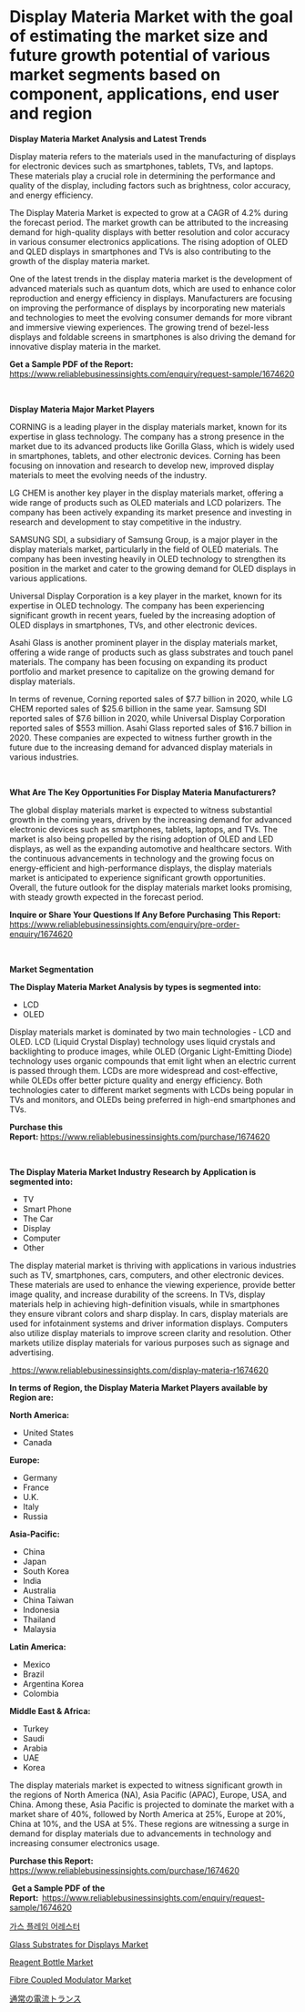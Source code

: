 <p><h1>Display Materia Market with the goal of estimating the market size and future growth potential of various market segments based on component, applications, end user and region</h1></p><p><strong>Display Materia Market Analysis and Latest Trends</strong></p>
<p><p>Display materia refers to the materials used in the manufacturing of displays for electronic devices such as smartphones, tablets, TVs, and laptops. These materials play a crucial role in determining the performance and quality of the display, including factors such as brightness, color accuracy, and energy efficiency.</p><p>The Display Materia Market is expected to grow at a CAGR of 4.2% during the forecast period. The market growth can be attributed to the increasing demand for high-quality displays with better resolution and color accuracy in various consumer electronics applications. The rising adoption of OLED and QLED displays in smartphones and TVs is also contributing to the growth of the display materia market.</p><p>One of the latest trends in the display materia market is the development of advanced materials such as quantum dots, which are used to enhance color reproduction and energy efficiency in displays. Manufacturers are focusing on improving the performance of displays by incorporating new materials and technologies to meet the evolving consumer demands for more vibrant and immersive viewing experiences. The growing trend of bezel-less displays and foldable screens in smartphones is also driving the demand for innovative display materia in the market.</p></p>
<p><strong>Get a Sample PDF of the Report:&nbsp;</strong> <a href="https://www.reliablebusinessinsights.com/enquiry/request-sample/1674620">https://www.reliablebusinessinsights.com/enquiry/request-sample/1674620</a></p>
<p>&nbsp;</p>
<p><strong>Display Materia Major Market Players</strong></p>
<p><p>CORNING is a leading player in the display materials market, known for its expertise in glass technology. The company has a strong presence in the market due to its advanced products like Gorilla Glass, which is widely used in smartphones, tablets, and other electronic devices. Corning has been focusing on innovation and research to develop new, improved display materials to meet the evolving needs of the industry.</p><p>LG CHEM is another key player in the display materials market, offering a wide range of products such as OLED materials and LCD polarizers. The company has been actively expanding its market presence and investing in research and development to stay competitive in the industry.</p><p>SAMSUNG SDI, a subsidiary of Samsung Group, is a major player in the display materials market, particularly in the field of OLED materials. The company has been investing heavily in OLED technology to strengthen its position in the market and cater to the growing demand for OLED displays in various applications.</p><p>Universal Display Corporation is a key player in the market, known for its expertise in OLED technology. The company has been experiencing significant growth in recent years, fueled by the increasing adoption of OLED displays in smartphones, TVs, and other electronic devices.</p><p>Asahi Glass is another prominent player in the display materials market, offering a wide range of products such as glass substrates and touch panel materials. The company has been focusing on expanding its product portfolio and market presence to capitalize on the growing demand for display materials.</p><p>In terms of revenue, Corning reported sales of $7.7 billion in 2020, while LG CHEM reported sales of $25.6 billion in the same year. Samsung SDI reported sales of $7.6 billion in 2020, while Universal Display Corporation reported sales of $553 million. Asahi Glass reported sales of $16.7 billion in 2020. These companies are expected to witness further growth in the future due to the increasing demand for advanced display materials in various industries.</p></p>
<p>&nbsp;</p>
<p><strong>What Are The Key Opportunities For Display Materia Manufacturers?</strong></p>
<p><p>The global display materials market is expected to witness substantial growth in the coming years, driven by the increasing demand for advanced electronic devices such as smartphones, tablets, laptops, and TVs. The market is also being propelled by the rising adoption of OLED and LED displays, as well as the expanding automotive and healthcare sectors. With the continuous advancements in technology and the growing focus on energy-efficient and high-performance displays, the display materials market is anticipated to experience significant growth opportunities. Overall, the future outlook for the display materials market looks promising, with steady growth expected in the forecast period.</p></p>
<p><strong>Inquire or Share Your Questions If Any Before Purchasing This Report:</strong> <a href="https://www.reliablebusinessinsights.com/enquiry/pre-order-enquiry/1674620">https://www.reliablebusinessinsights.com/enquiry/pre-order-enquiry/1674620</a></p>
<p>&nbsp;</p>
<p><strong>Market Segmentation</strong></p>
<p><strong>The Display Materia Market Analysis by types is segmented into:</strong></p>
<p><ul><li>LCD</li><li>OLED</li></ul></p>
<p><p>Display materials market is dominated by two main technologies - LCD and OLED. LCD (Liquid Crystal Display) technology uses liquid crystals and backlighting to produce images, while OLED (Organic Light-Emitting Diode) technology uses organic compounds that emit light when an electric current is passed through them. LCDs are more widespread and cost-effective, while OLEDs offer better picture quality and energy efficiency. Both technologies cater to different market segments with LCDs being popular in TVs and monitors, and OLEDs being preferred in high-end smartphones and TVs.</p></p>
<p><strong>Purchase this Report:&nbsp;</strong><a href="https://www.reliablebusinessinsights.com/purchase/1674620">https://www.reliablebusinessinsights.com/purchase/1674620</a></p>
<p>&nbsp;</p>
<p><strong>The Display Materia Market Industry Research by Application is segmented into:</strong></p>
<p><ul><li>TV</li><li>Smart Phone</li><li>The Car</li><li>Display</li><li>Computer</li><li>Other</li></ul></p>
<p><p>The display material market is thriving with applications in various industries such as TV, smartphones, cars, computers, and other electronic devices. These materials are used to enhance the viewing experience, provide better image quality, and increase durability of the screens. In TVs, display materials help in achieving high-definition visuals, while in smartphones they ensure vibrant colors and sharp display. In cars, display materials are used for infotainment systems and driver information displays. Computers also utilize display materials to improve screen clarity and resolution. Other markets utilize display materials for various purposes such as signage and advertising.</p></p>
<p><a href="https://www.reliablebusinessinsights.com/display-materia-r1674620">&nbsp;https://www.reliablebusinessinsights.com/display-materia-r1674620</a></p>
<p><strong>In terms of Region, the Display Materia Market Players available by Region are:</strong></p>
<p>
    <p> <strong> North America: </strong>
        <ul>
            <li>United States</li>
            <li>Canada</li>
        </ul>
        </p> 
    <p> <strong> Europe: </strong>
        <ul>
            <li>Germany</li>
            <li>France</li>
            <li>U.K.</li>
            <li>Italy</li>
            <li>Russia</li>
        </ul>
        </p> 
    <p> <strong> Asia-Pacific: </strong>
        <ul>
            <li>China</li>
            <li>Japan</li>
            <li>South Korea</li>
            <li>India</li>
            <li>Australia</li>
            <li>China Taiwan</li>
            <li>Indonesia</li>
            <li>Thailand</li>
            <li>Malaysia</li>
        </ul>
        </p> 
    <p> <strong> Latin America: </strong>
        <ul>
            <li>Mexico</li>
            <li>Brazil</li>
            <li>Argentina Korea</li>
            <li>Colombia</li>
        </ul>
        </p> 
    <p> <strong> Middle East & Africa: </strong>
        <ul>
            <li>Turkey</li>
            <li>Saudi</li>
            <li>Arabia</li>
            <li>UAE</li>
            <li>Korea</li>
        </ul>
    </p>
    </p>
<p><p>The display materials market is expected to witness significant growth in the regions of North America (NA), Asia Pacific (APAC), Europe, USA, and China. Among these, Asia Pacific is projected to dominate the market with a market share of 40%, followed by North America at 25%, Europe at 20%, China at 10%, and the USA at 5%. These regions are witnessing a surge in demand for display materials due to advancements in technology and increasing consumer electronics usage.</p></p>
<p><strong>Purchase this Report: </strong><a href="https://www.reliablebusinessinsights.com/purchase/1674620">https://www.reliablebusinessinsights.com/purchase/1674620</a></p>
<p>&nbsp;<strong>Get a Sample PDF of the Report:&nbsp;&nbsp;</strong><a href="https://www.reliablebusinessinsights.com/enquiry/request-sample/1674620">https://www.reliablebusinessinsights.com/enquiry/request-sample/1674620</a></p>
<p><strong></strong></p>
<p><p><a href="https://github.com/KellyLyncyh543964/Market-Research-Report-List-2/blob/main/6491994101001.md">가스 플레임 어레스터</a></p><p><a href="https://github.com/jaidynmorantestelletmjzya/Market-Research-Report-List-3/blob/main/glass-substrates-for-displays-market.md">Glass Substrates for Displays Market</a></p><p><a href="https://github.com/ruddyyedelwadw/Market-Research-Report-List-2/blob/main/reagent-bottle-market.md">Reagent Bottle Market</a></p><p><a href="https://issuu.com/reportprime-2/docs/fibre-coupled-modulator-market-size-2030.pptx">Fibre Coupled Modulator Market</a></p><p><a href="https://github.com/nxboeu02965442/Market-Research-Report-List-2/blob/main/2171782107064.md">通常の電流トランス</a></p></p>